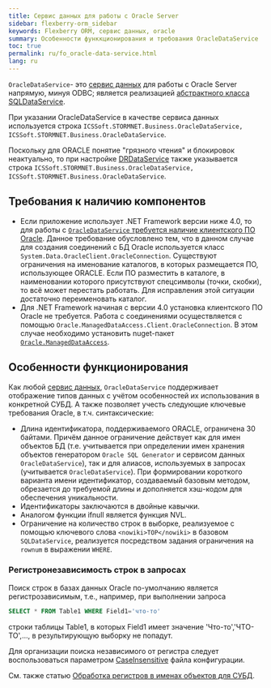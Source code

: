 ```yaml
---
title: Cервис данных для работы с Oracle Server
sidebar: flexberry-orm_sidebar
keywords: Flexberry ORM, сервис данных, oracle
summary: Особенности функкционирования и требования OracleDataService
toc: true
permalink: ru/fo_oracle-data-service.html
lang: ru
---
```


`OracleDataService`- это [сервис данных](fo_data-service.html) для работы с Oracle Server напрямую, минуя ODBC; является реализацией [абстрактного класса SQLDataService](fo_sql-data-service.html).

При указании OracleDataService в качестве сервиса данных используется строка `ICSSoft.STORMNET.Business.OracleDataService, ICSSoft.STORMNET.Business.OracleDataService`.

Поскольку для ORACLE понятие "грязного чтения" и блокировок неактуально, то при настройке [DRDataService](fo_dr-data-service.html) также указывается строка `ICSSoft.STORMNET.Business.OracleDataService, ICSSoft.STORMNET.Business.OracleDataService`.

## Требования к наличию компонентов

* Если приложение использует .NET Framework версии ниже 4.0, то для работы с [`OracleDataService` требуется наличие клиентского ПО Oracle](fo_tools-oracle-ds.html).
Данное требование обусловлено тем, что в данном случае для создания соединений с БД  Oracle используется класс `System.Data.OracleClient.OracleConnection`.
Существуют ограничения на именование каталогов, в которых размещается ПО, использующее ORACLE. Если ПО разместить в каталоге, в наименовании которого присутствуют спецсимволы (точки, скобки), то всё может перестать работать. Для исправления этой ситуации достаточно переименовать каталог.
* Для .NET Framework начиная с версии 4.0 установка клиентского ПО Oracle не требуется. 
Работа с соединениями осуществляется с помощью `Oracle.ManagedDataAccess.Client.OracleConnection`. В этом случае необходимо установить nuget-пакет 
[`Oracle.ManagedDataAccess`](http://nuget.ics.perm.ru/packages/Oracle.ManagedDataAccess/).

## Особенности функционирования

Как любой [сервис данных](fo_data-service.html), `OracleDataService` поддерживает отображение типов данных с учётом особенностей их использования в конкретной СУБД. А также позволяет учесть следующие ключевые требования Oracle, в т.ч. синтаксические:

* Длина идентификатора, поддерживаемого ORACLE, ограничена 30 байтами. Причём данное ограничение действует как для имен объектов БД (т.е. учитывается при определении имен хранения  объектов генератором `Oracle SQL Generator` и сервисом данных `OracleDataService`), так и для алиасов, используемых в запросах (учитывается `OracleDataService`).
При формировании короткого варианта имени идентификатор, создаваемый базовым методом, обрезается до требуемой длины и дополняется хэш-кодом для обеспечения уникальности.
* Идентификаторы заключаются в двойные кавычки.
* Аналогом функции ifnull является функция NVL.
* Ограничение на количество строк в выборке, реализуемое с помощью ключевого слова `<nowiki>TOP</nowiki>` в базовом `SQLDataService`, реализуется посредством задания ограничения на `rownum` в выражении `WHERE`.

### Регистронезависимость строк в запросах

Поиск строк в базах данных Oracle по-умолчанию является регистрозависимым, т.е., например, при выполнении запроса

``` sql
SELECT * FROM Table1 WHERE Field1='что-то'
```

строки таблицы Table1, в которых Field1 имеет значение 'Что-то','ЧТО-ТО',..., в результирующую выборку не попадут.  

Для организации поиска независимого от регистра следует воспользоваться параметром [CaseInsensitive](fo_insensitivity-register-ds.html) файла конфигурации.

См. также статью [Обработка регистров в именах объектов для СУБД](fo_processing-registers-names.html).
